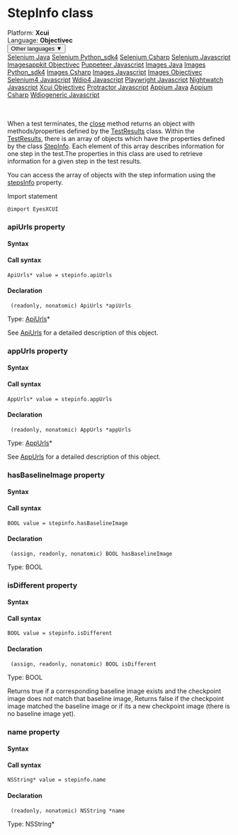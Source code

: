 # StepInfo class
<div class='platform-bar-container-div'><div class='platform-bar-div'>Platform:  <b> Xcui</b>
</div><div class='platform-bar-div'>Language: <b>Objectivec</b></div><div class='dropdown-button-container-div'><button class='sdk-language-dropdown-button'>Other languages ▼</button><div class='dropdown-content'>
<a href='../../selenium/java/stepinfo'>Selenium Java</a>
<a href='../../selenium/python_sdk4/stepinfo'>Selenium Python_sdk4</a>
<a href='../../selenium/csharp/stepinfo'>Selenium Csharp</a>
<a href='../../selenium/javascript/stepinfo'>Selenium Javascript</a>
<a href='../../imagesappkit/objectivec/stepinfo'>Imagesappkit Objectivec</a>
<a href='../../puppeteer/javascript/stepinfo'>Puppeteer Javascript</a>
<a href='../../images/java/stepinfo'>Images Java</a>
<a href='../../images/python_sdk4/stepinfo'>Images Python_sdk4</a>
<a href='../../images/csharp/stepinfo'>Images Csharp</a>
<a href='../../images/javascript/stepinfo'>Images Javascript</a>
<a href='../../images/objectivec/stepinfo'>Images Objectivec</a>
<a href='../../selenium4/javascript/stepinfo'>Selenium4 Javascript</a>
<a href='../../wdio4/javascript/stepinfo'>Wdio4 Javascript</a>
<a href='../../playwright/javascript/stepinfo'>Playwright Javascript</a>
<a href='../../nightwatch/javascript/stepinfo'>Nightwatch Javascript</a>
<a href='../../xcui/objectivec/stepinfo'>Xcui Objectivec</a>
<a href='../../protractor/javascript/stepinfo'>Protractor Javascript</a>
<a href='../../appium/java/stepinfo'>Appium Java</a>
<a href='../../appium/csharp/stepinfo'>Appium Csharp</a>
<a href='../../wdiogeneric/javascript/stepinfo'>Wdiogeneric Javascript</a>
</div></div><br /><br /></div>




When a test terminates, the [close](#close-method) method returns an object with methods/properties defined by the [TestResults](./testresults) class. Within the [TestResults](./testresults), there is an array of objects which have the properties defined by the class [StepInfo](#). Each element of this array describes information for one step in the test.The properties in this class are used to retrieve information for a given step in the test results.

You can access the array of objects with the step information using the [stepsInfo](./testresults#stepsinfo-property) property.

Import statement

    @import EyesXCUI
    	


### apiUrls property
#### Syntax
#### Call syntax

    ApiUrls* value = stepinfo.apiUrls
    

#### Declaration

     (readonly, nonatomic) ApiUrls *apiUrls

Type: [ApiUrls](./apiurls)\*

See [ApiUrls](./apiurls) for a detailed description of this object.

### appUrls property
#### Syntax
#### Call syntax

    AppUrls* value = stepinfo.appUrls
    

#### Declaration

     (readonly, nonatomic) AppUrls *appUrls

Type: [AppUrls](./appurls)\*

See [AppUrls](./appurls) for a detailed description of this object.

### hasBaselineImage property
#### Syntax
#### Call syntax

    BOOL value = stepinfo.hasBaselineImage
    

#### Declaration

     (assign, readonly, nonatomic) BOOL hasBaselineImage

Type: BOOL

### isDifferent property
#### Syntax
#### Call syntax

    BOOL value = stepinfo.isDifferent
    

#### Declaration

     (assign, readonly, nonatomic) BOOL isDifferent

Type: BOOL

Returns true if a corresponding baseline image exists and the checkpoint image does not match that baseline image, Returns false if the checkpoint image matched the baseline image or if its a new checkpoint image (there is no baseline image yet).

### name property
#### Syntax
#### Call syntax

    NSString* value = stepinfo.name
    

#### Declaration

     (readonly, nonatomic) NSString *name

Type: NSString\*
